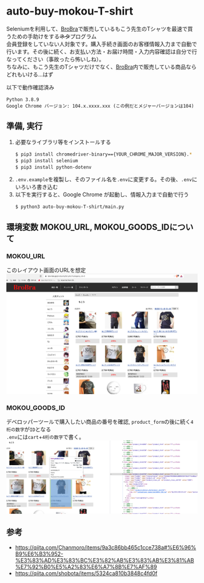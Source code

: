 # auto-buy-mokou-T-shirt
Seleniumを利用して、[BroBra](http://www.bro-bra.jp/)で販売しているもこう先生のTシャツを最速で買うための手助けをする~~ネタ~~プログラム\
会員登録をしていない人対象です。購入手続き画面のお客様情報入力まで自動で行います。その後に続く、お支払い方法・お届け時間・入力内容確認は自分で行なってください（事故ったら怖いしね）。\
ちなみに、もこう先生のTシャツだけでなく、[BroBra](http://www.bro-bra.jp/)内で販売している商品ならどれもいける...はず

以下で動作確認済み
```
Python 3.8.9
Google Chrome バージョン: 104.x.xxxx.xxx (この例だとメジャーバージョンは104)
```

## 準備, 実行
1. 必要なライブラリ等をインストールする
    ```bash
    $ pip3 install chromedriver-binary=={YOUR_CHROME_MAJOR_VERSION}.*
    $ pip3 install selenium
    $ pip3 install python-dotenv
    ```
2. `.env.example`を複製し、そのファイル名を`.env`に変更する。その後、`.env`にいろいろ書き込む
3. 以下を実行すると、Google Chrome が起動し、情報入力まで自動で行う
    ```
    $ python3 auto-buy-mokou-T-shirt/main.py
    ```

## 環境変数 MOKOU_URL, MOKOU_GOODS_IDについて
### MOKOU_URL
このレイアウト画面のURLを想定
![MOKOU_URL](images/mokou_url.png)

### MOKOU_GOODS_ID
デベロッパーツールで購入したい商品の番号を確認, `product_form`の後に続く`4桁の数字`が`ID`となる\
`.env`には`cart`+`4桁の数字`で書く。
![MOKOU_GOODS_ID](images/mokou_goods_id.png)

## 参考
- https://qiita.com/Chanmoro/items/9a3c86bb465c1cce738a#%E6%96%B9%E6%B3%952-%E3%83%AD%E3%83%BC%E3%82%AB%E3%83%AB%E3%81%AB%E7%92%B0%E5%A2%83%E6%A7%8B%E7%AF%89
- https://qiita.com/shobota/items/5324ca810b3848c4fd0f
